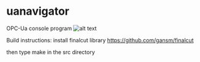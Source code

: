 # uanavigator
OPC-Ua console program
![alt text](img/img.png)

Build instructions:
install finalcut library 
https://github.com/gansm/finalcut

then type make in the src directory

